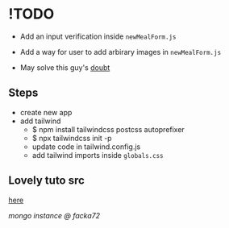 # !TODO
- Add an input verification inside `newMealForm.js`
- Add a way for user to add arbirary images in `newMealForm.js`
  
- May solve this guy's [doubt](https://dev.to/musolemasu/lets-build-and-deploy-a-full-stack-nextjs-app-part-3-5fed)

## Steps
- create new app
- add tailwind
  - $ npm install tailwindcss postcss autoprefixer
  - $ npx tailwindcss init -p
  - update code in tailwind.config.js
  - add tailwind imports inside `globals.css`

## Lovely tuto src
[here](https://dev.to/musolemasu/lets-build-and-deploy-a-full-stack-nextjs-app-part-2-20m6)

*mongo instance @ facka72*